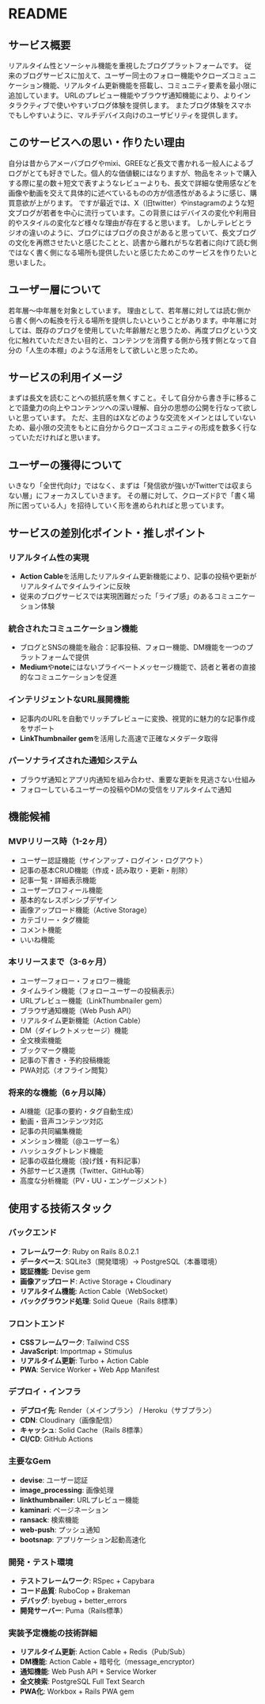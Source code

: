 # README

## サービス概要
リアルタイム性とソーシャル機能を重視したブログプラットフォームです。
従来のブログサービスに加えて、ユーザー同士のフォロー機能やクローズコミュニケーション機能、リアルタイム更新機能を搭載し、コミュニティ要素を最小限に追加しています。
URLのプレビュー機能やブラウザ通知機能により、よりインタラクティブで使いやすいブログ体験を提供します。
またブログ体験をスマホでもしやすいように、マルチデバイス向けのユーザビリティを提供します。

## このサービスへの思い・作りたい理由
自分は昔からアメーバブログやmixi、GREEなど長文で書かれる一般人によるブログがとても好きでした。個人的な価値観にはなりますが、物品をネットで購入する際に星の数＋短文で表すようなレビューよりも、長文で詳細な使用感などを画像や動画を交えて具体的に述べているものの方が信憑性があるように感じ、購買意欲が上がります。
ですが最近では、X（旧twitter）やinstagramのような短文ブログが若者を中心に流行っています。この背景にはデバイスの変化や利用目的やスタイルの変化など様々な理由が存在すると思います。
しかしテレビとラジオの違いのように、ブログにはブログの良さがあると思っていて、長文ブログの文化を再燃させたいと感じたことと、読書から離れがちな若者に向けて読む側ではなく書く側になる場所も提供したいと感じたためこのサービスを作りたいと思いました。

## ユーザー層について
若年層〜中年層を対象としています。
理由として、若年層に対しては読む側から書く側への転換を行える場所を提供したいということがあります。中年層に対しては、既存のブログを使用していた年齢層だと思うため、再度ブログという文化に触れていただきたい目的と、コンテンツを消費する側から残す側となって自分の「人生の本棚」のような活用をして欲しいと思ったため。

## サービスの利用イメージ
まずは長文を読むことへの抵抗感を無くすこと。そして自分から書き手に移ることで語彙力の向上やコンテンツへの深い理解、自分の思想の公開を行なって欲しいと思っています。
ただ、主目的はXなどのような交流をメインとはしていないため、最小限の交流をもとに自分からクローズコミュニティの形成を数多く行なっていただければと思います。

## ユーザーの獲得について
いきなり「全世代向け」ではなく、まずは「発信欲が強いがTwitterでは収まらない層」にフォーカスしていきます。
その層に対して、クローズドβで「書く場所に困っている人」を招待していく形を進められればと思っています。

## サービスの差別化ポイント・推しポイント

### リアルタイム性の実現
- **Action Cable**を活用したリアルタイム更新機能により、記事の投稿や更新がリアルタイムでタイムラインに反映
- 従来のブログサービスでは実現困難だった「ライブ感」のあるコミュニケーション体験

### 統合されたコミュニケーション機能
- ブログとSNSの機能を融合：記事投稿、フォロー機能、DM機能を一つのプラットフォームで提供
- **Medium**や**note**にはないプライベートメッセージ機能で、読者と著者の直接的なコミュニケーションを促進

### インテリジェントなURL展開機能
- 記事内のURLを自動でリッチプレビューに変換、視覚的に魅力的な記事作成をサポート
- **LinkThumbnailer gem**を活用した高速で正確なメタデータ取得

### パーソナライズされた通知システム
- ブラウザ通知とアプリ内通知を組み合わせ、重要な更新を見逃さない仕組み
- フォローしているユーザーの投稿やDMの受信をリアルタイムで通知

## 機能候補

### MVPリリース時（1-2ヶ月）
- ユーザー認証機能（サインアップ・ログイン・ログアウト）
- 記事の基本CRUD機能（作成・読み取り・更新・削除）
- 記事一覧・詳細表示機能
- ユーザープロフィール機能
- 基本的なレスポンシブデザイン
- 画像アップロード機能（Active Storage）
- カテゴリー・タグ機能
- コメント機能
- いいね機能

### 本リリースまで（3-6ヶ月）
- ユーザーフォロー・フォロワー機能
- タイムライン機能（フォローユーザーの投稿表示）
- URLプレビュー機能（LinkThumbnailer gem）
- ブラウザ通知機能（Web Push API）
- リアルタイム更新機能（Action Cable）
- DM（ダイレクトメッセージ）機能
- 全文検索機能
- ブックマーク機能
- 記事の下書き・予約投稿機能
- PWA対応（オフライン閲覧）

### 将来的な機能（6ヶ月以降）
- AI機能（記事の要約・タグ自動生成）
- 動画・音声コンテンツ対応
- 記事の共同編集機能
- メンション機能（@ユーザー名）
- ハッシュタグトレンド機能
- 記事の収益化機能（投げ銭・有料記事）
- 外部サービス連携（Twitter、GitHub等）
- 高度な分析機能（PV・UU・エンゲージメント）

## 使用する技術スタック

### バックエンド
- **フレームワーク**: Ruby on Rails 8.0.2.1
- **データベース**: SQLite3（開発環境）→ PostgreSQL（本番環境）
- **認証機能**: Devise gem
- **画像アップロード**: Active Storage + Cloudinary
- **リアルタイム機能**: Action Cable（WebSocket）
- **バックグラウンド処理**: Solid Queue（Rails 8標準）

### フロントエンド
- **CSSフレームワーク**: Tailwind CSS
- **JavaScript**: Importmap + Stimulus
- **リアルタイム更新**: Turbo + Action Cable
- **PWA**: Service Worker + Web App Manifest

### デプロイ・インフラ
- **デプロイ先**: Render（メインプラン） / Heroku（サブプラン）
- **CDN**: Cloudinary（画像配信）
- **キャッシュ**: Solid Cache（Rails 8標準）
- **CI/CD**: GitHub Actions

### 主要なGem
- **devise**: ユーザー認証
- **image_processing**: 画像処理
- **linkthumbnailer**: URLプレビュー機能
- **kaminari**: ページネーション
- **ransack**: 検索機能
- **web-push**: プッシュ通知
- **bootsnap**: アプリケーション起動高速化

### 開発・テスト環境
- **テストフレームワーク**: RSpec + Capybara
- **コード品質**: RuboCop + Brakeman
- **デバッグ**: byebug + better_errors
- **開発サーバー**: Puma（Rails標準）

### 実装予定機能の技術詳細
- **リアルタイム更新**: Action Cable + Redis（Pub/Sub）
- **DM機能**: Action Cable + 暗号化（message_encryptor）
- **通知機能**: Web Push API + Service Worker
- **全文検索**: PostgreSQL Full Text Search
- **PWA化**: Workbox + Rails PWA gem
